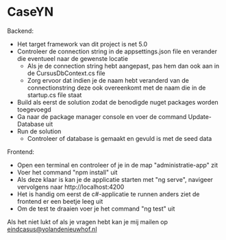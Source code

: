 # CaseYN

Backend:
  - Het target framework van dit project is net 5.0
  - Controleer de connection string in de appsettings.json file en verander die eventueel naar de gewenste locatie 
    - Als je de connection string hebt aangepast, pas hem dan ook aan in de CursusDbContext.cs file
    - Zorg ervoor dat indien je de naam hebt veranderd van de connectionstring deze ook overeenkomt met de naam die in de startup.cs file staat 
  - Build als eerst de solution zodat de benodigde nuget packages worden toegevoegd
  - Ga naar de package manager console en voer de command Update-Database uit
  - Run de solution 
    - Controleer of database is gemaakt en gevuld is met de seed data
  
Frontend:
 - Open een terminal en controleer of je in de map "administratie-app" zit
 - Voer het command "npm install" uit
 - Als deze klaar is kan je de applicatie starten met "ng serve", navigeer vervolgens naar http://localhost:4200 
  - Het is handig om eerst de c#-applicatie te runnen anders ziet de frontend er een beetje leeg uit
 - Om de test te draaien voer je het command "ng test" uit

Als het niet lukt of als je vragen hebt kan je mij mailen op eindcasus@yolandenieuwhof.nl
